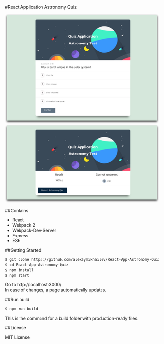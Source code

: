 #React Application Astronomy Quiz

![Application Astronomy Quiz](https://github.com/alexeymikhailov/React-App-Astronomy-Quiz/blob/master/src/img/screenshots/quiz.jpg)
![Application Astronomy Quiz](https://github.com/alexeymikhailov/React-App-Astronomy-Quiz/blob/master/src/img/screenshots/quiz-results.jpg)

##Contains

* React
* Webpack 2
* Webpack-Dev-Server
* Express
* ES6

##Getting Started

```sh
$ git clone https://github.com/alexeymikhailov/React-App-Astronomy-Quiz.git
$ cd React-App-Astronomy-Quiz
$ npm install
$ npm start
``` 

Go to http://localhost:3000/ <br /> In case of changes, a page automatically updates.

##Run build

```sh
$ npm run build
```
This is the command for a build folder with production-ready files.

##License

MIT License
